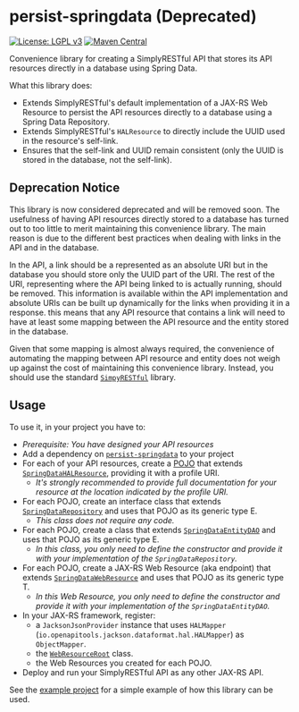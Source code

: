 # persist-springdata (Deprecated)
[![License: LGPL v3](https://img.shields.io/badge/License-LGPL%20v3-blue.svg?style=plastic)](https://www.gnu.org/licenses/lgpl-3.0)
[![Maven Central](https://maven-badges.herokuapp.com/maven-central/com.github.arucard21.simplyrestful/persist-springdata/badge.svg?style=plastic)](https://maven-badges.herokuapp.com/maven-central/com.github.arucard21.simplyrestful/persist-springdata)

Convenience library for creating a SimplyRESTful API that stores its API resources directly in a database using Spring Data.

What this library does:
* Extends SimplyRESTful's default implementation of a JAX-RS Web Resource to persist the API resources directly to a database using a Spring Data Repository.
* Extends SimplyRESTful's `HALResource` to directly include the UUID used in the resource's self-link.
* Ensures that the self-link and UUID remain consistent (only the UUID is stored in the database, not the self-link).

## Deprecation Notice
This library is now considered deprecated and will be removed soon. The usefulness of having API resources directly stored to a database has turned out to too little to merit maintaining this convenience library. The main reason is due to the different best practices when dealing with links in the API and in the database. 

In the API, a link should be a represented as an absolute URI but in the database you should store only the UUID part of the URI. The rest of the URI, representing where the API being linked to is actually running, should be removed. This information is available within the API implementation and absolute URIs can be built up dynamically for the links when providing it in a response. this means that any API resource that contains a link will need to have at least some mapping between the API resource and the entity stored in the database. 

Given that some mapping is almost always required, the convenience of automating the mapping between API resource and entity does not weigh up against the cost of maintaining this convenience library. Instead, you should use the standard [`SimpyRESTful`](/SimplyRESTful/) library.

## Usage
To use it, in your project you have to:
* *Prerequisite: You have designed your API resources*
* Add a dependency on [`persist-springdata`](https://search.maven.org/artifact/com.github.arucard21.simplyrestful/persist-springdata/) to your project
* For each of your API resources, create a [POJO](https://en.wikipedia.org/wiki/Plain_old_Java_object) that extends [`SpringDataHALResource`](src/main/java/simplyrestful/springdata/resources/SpringDataHALResource.java), providing it with a profile URI.
    * *It's strongly recommended to provide full documentation for your resource at the location indicated by the profile URI.*
* For each POJO, create an interface class that extends [`SpringDataRepository`](src/main/java/simplyrestful/springdata/repository/SpringDataRepository.java) and uses that POJO as its generic type E.
    * *This class does not require any code.*
* For each POJO, create a class that extends [`SpringDataEntityDAO`](src/main/java/simplyrestful/springdata/repository/SpringDataEntityDAO.java) and uses that POJO as its generic type E. 
    * *In this class, you only need to define the constructor and provide it with your implementation of the `SpringDataRepository`.*
* For each POJO, create a JAX-RS Web Resource (aka endpoint) that extends [`SpringDataWebResource`](src/main/java/simplyrestful/springdata/resources/SpringDataWebResource.java) and uses that POJO as its generic type T.
    * *In this Web Resource, you only need to define the constructor and provide it with your implementation of the `SpringDataEntityDAO`.*
* In your JAX-RS framework, register:
    * a `JacksonJsonProvider` instance that uses `HALMapper` (`io.openapitools.jackson.dataformat.hal.HALMapper`) as `ObjectMapper`.
    * the [`WebResourceRoot`](/SimplyRESTful/src/main/java/simplyrestful/api/framework/core/servicedocument/WebResourceRoot.java) class.
    * the Web Resources you created for each POJO.
* Deploy and run your SimplyRESTful API as any other JAX-RS API.

See the [example project](/examples/springboot-jersey-nomapping-springdata) for a simple example of how this library can be used.
